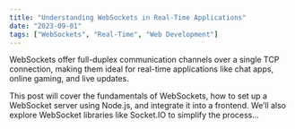 ```yaml
---
title: "Understanding WebSockets in Real-Time Applications"
date: "2023-09-01"
tags: ["WebSockets", "Real-Time", "Web Development"]
---
```


WebSockets offer full-duplex communication channels over a single TCP connection, making them ideal for real-time applications like chat apps, online gaming, and live updates.

This post will cover the fundamentals of WebSockets, how to set up a WebSocket server using Node.js, and integrate it into a frontend. We’ll also explore WebSocket libraries like Socket.IO to simplify the process...
